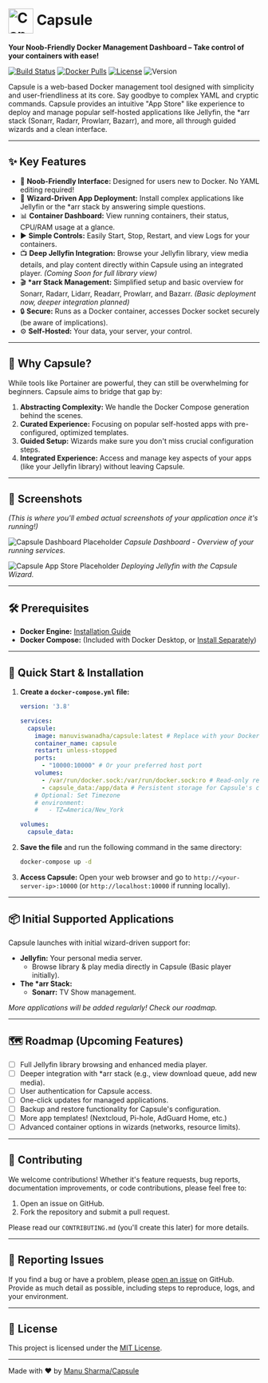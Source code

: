 # <img src="YOUR_CAPSULE_LOGO_URL_OR_PATH_HERE_PLACEHOLDER" alt="Capsule Logo" width="50" valign="middle"> Capsule

**Your Noob-Friendly Docker Management Dashboard – Take control of your containers with ease!**

[![Build Status](https://img.shields.io/github/actions/workflow/status/ManuSharma1991/capsule/docker-publish.yml?branch=master&style=for-the-badge)](https://github.com/ManuSharma1991/capsule/actions)
[![Docker Pulls](https://img.shields.io/docker/pulls/manuviswanadha/capsule?style=for-the-badge)](https://hub.docker.com/r/manuviswanadha/capsule)
[![License](https://img.shields.io/github/license/ManuSharma1991/capsule?style=for-the-badge)](LICENSE)
![Version](https://img.shields.io/badge/version-v0.1.0--alpha-blue?style=for-the-badge) <!-- Update as you release -->

Capsule is a web-based Docker management tool designed with simplicity and user-friendliness at its core. Say goodbye to complex YAML and cryptic commands. Capsule provides an intuitive "App Store" like experience to deploy and manage popular self-hosted applications like Jellyfin, the *arr stack (Sonarr, Radarr, Prowlarr, Bazarr), and more, all through guided wizards and a clean interface.

---

## ✨ Key Features

*   🚀 **Noob-Friendly Interface:** Designed for users new to Docker. No YAML editing required!
*   🧙 **Wizard-Driven App Deployment:** Install complex applications like Jellyfin or the *arr stack by answering simple questions.
*   📊 **Container Dashboard:** View running containers, their status, CPU/RAM usage at a glance.
*   ▶️ **Simple Controls:** Easily Start, Stop, Restart, and view Logs for your containers.
*   📺 **Deep Jellyfin Integration:** Browse your Jellyfin library, view media details, and play content directly within Capsule using an integrated player. *(Coming Soon for full library view)*
*   🎬 **\*arr Stack Management:** Simplified setup and basic overview for Sonarr, Radarr, Lidarr, Readarr, Prowlarr, and Bazarr. *(Basic deployment now, deeper integration planned)*
*   🔒 **Secure:** Runs as a Docker container, accesses Docker socket securely (be aware of implications).
*   ⚙️ **Self-Hosted:** Your data, your server, your control.

---

## 🤔 Why Capsule?

While tools like Portainer are powerful, they can still be overwhelming for beginners. Capsule aims to bridge that gap by:

1.  **Abstracting Complexity:** We handle the Docker Compose generation behind the scenes.
2.  **Curated Experience:** Focusing on popular self-hosted apps with pre-configured, optimized templates.
3.  **Guided Setup:** Wizards make sure you don't miss crucial configuration steps.
4.  **Integrated Experience:** Access and manage key aspects of your apps (like your Jellyfin library) without leaving Capsule.

---

## 📸 Screenshots

*(This is where you'll embed actual screenshots of your application once it's running!)*

![Capsule Dashboard Placeholder](https://via.placeholder.com/800x450.png?text=Capsule+Dashboard+Screenshot)
*Capsule Dashboard - Overview of your running services.*

![Capsule App Store Placeholder](https://via.placeholder.com/800x450.png?text=Capsule+App+Store+Screenshot)
*Deploying Jellyfin with the Capsule Wizard.*

---

## 🛠️ Prerequisites

*   **Docker Engine:** [Installation Guide](https://docs.docker.com/engine/install/)
*   **Docker Compose:** (Included with Docker Desktop, or [Install Separately](https://docs.docker.com/compose/install/))

---

## 🚀 Quick Start & Installation

1.  **Create a `docker-compose.yml` file:**
    ```yaml
    version: '3.8'

    services:
      capsule:
        image: manuviswanadha/capsule:latest # Replace with your Docker Hub username
        container_name: capsule
        restart: unless-stopped
        ports:
          - "10000:10000" # Or your preferred host port
        volumes:
          - /var/run/docker.sock:/var/run/docker.sock:ro # Read-only recommended for security
          - capsule_data:/app/data # Persistent storage for Capsule's configuration
        # Optional: Set Timezone
        # environment:
        #   - TZ=America/New_York
    
    volumes:
      capsule_data:
    ```

2.  **Save the file** and run the following command in the same directory:
    ```bash
    docker-compose up -d
    ```

3.  **Access Capsule:** Open your web browser and go to `http://<your-server-ip>:10000` (or `http://localhost:10000` if running locally).

---

## 📦 Initial Supported Applications

Capsule launches with initial wizard-driven support for:

*   **Jellyfin:** Your personal media server.
    *   Browse library & play media directly in Capsule (Basic player initially).
*   **The \*arr Stack:**
    *   **Sonarr:** TV Show management.
    <!-- *   **Radarr:** Movie management.
    *   **Lidarr:** Music management.
    *   **Readarr:** Book/Magazine/Audiobook management.
    *   **Prowlarr:** Indexer management for the *arrs.
    *   **Bazarr:** Subtitle management for Sonarr/Radarr. -->

*More applications will be added regularly! Check our roadmap.*

---

## 🗺️ Roadmap (Upcoming Features)

*   [ ] Full Jellyfin library browsing and enhanced media player.
*   [ ] Deeper integration with *arr stack (e.g., view download queue, add new media).
*   [ ] User authentication for Capsule access.
*   [ ] One-click updates for managed applications.
*   [ ] Backup and restore functionality for Capsule's configuration.
*   [ ] More app templates! (Nextcloud, Pi-hole, AdGuard Home, etc.)
*   [ ] Advanced container options in wizards (networks, resource limits).

---

## 🤝 Contributing

We welcome contributions! Whether it's feature requests, bug reports, documentation improvements, or code contributions, please feel free to:

1.  Open an issue on GitHub.
2.  Fork the repository and submit a pull request.

Please read our `CONTRIBUTING.md` (you'll create this later) for more details.

---

## 🐞 Reporting Issues

If you find a bug or have a problem, please [open an issue](https://github.com/YOUR_GITHUB_USERNAME/capsule/issues) on GitHub. Provide as much detail as possible, including steps to reproduce, logs, and your environment.

---

## 📜 License

This project is licensed under the [MIT License](LICENSE). <!-- Or choose another license -->

---
Made with ❤️ by [Manu Sharma/Capsule](https://github.com/ManuSharma1991)
